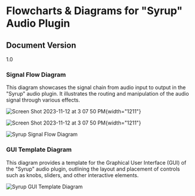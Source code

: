 # Flowcharts & Diagrams for "Syrup" Audio Plugin

## Document Version

1.0

### Signal Flow Diagram

This diagram showcases the signal chain from audio input to output in the "Syrup" audio plugin. It illustrates the routing and manipulation of the audio signal through various effects.

![Screen Shot 2023-11-12 at 3 07 50 PM](https://github.com/keithhetrick/Syrup-Documentation/assets/104343338/3d9d13e6-4cff-40bb-8b1d-c88d2c3a987c){width="1211"}

![Screen Shot 2023-11-12 at 3 07 50 PM](https://github.com/keithhetrick/Syrup-Documentation/assets/104343338/22f03296-e05a-4ebc-86fb-d56902ff675c){width="1211"}

![Syrup Signal Flow Diagram](https://github.com/keithhetrick/Syrup-Documentation/assets/104343338/5c00e627-b39e-43d7-b759-f4984c15cd37)

### GUI Template Diagram

This diagram provides a template for the Graphical User Interface (GUI) of the "Syrup" audio plugin, outlining the layout and placement of controls such as knobs, sliders, and other interactive elements.

![Syrup GUI Template Diagram](https://github.com/keithhetrick/Syrup-Documentation/assets/104343338/9df09b33-c624-4fd2-8a3b-957473aa80d9)
